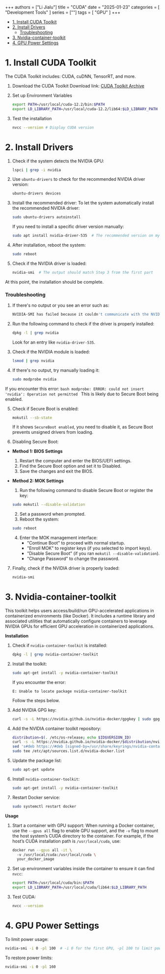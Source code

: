 +++
authors = ["Li Jialu"]
title = "CUDA"
date = "2025-01-23"
categories = [
    "Development Tools"
]
series = [""]
tags = [
    "GPU"
]
+++

- [1. Install CUDA Toolkit](#1-install-cuda-toolkit)
- [2. Install Drivers](#2-install-drivers)
    - [Troubleshooting](#troubleshooting)
- [3. Nvidia-container-toolkit](#3-nvidia-container-toolkit)
- [4. GPU Power Settings](#4-gpu-power-settings)

# 1. Install CUDA Toolkit

The CUDA Toolkit includes: CUDA, cuDNN, TensorRT, and more.

1. Download the CUDA Toolkit
   Download link: [CUDA Toolkit Archive](https://developer.nvidia.com/cuda-toolkit-archive)

2. Set up Environment Variables
    ```bash
    export PATH=/usr/local/cuda-12.2/bin:$PATH
    export LD_LIBRARY_PATH=/usr/local/cuda-12.2/lib64:$LD_LIBRARY_PATH
    ```

3. Test the installation
    ```bash
    nvcc --version # Display CUDA version
    ```

# 2. Install Drivers

1. Check if the system detects the NVIDIA GPU:
    ```bash
    lspci | grep -i nvidia
    ```

2. Use `ubuntu-drivers` to check for the recommended NVIDIA driver version:
    ```bash
    ubuntu-drivers devices
    ```

3. Install the recommended driver:
    To let the system automatically install the recommended NVIDIA driver:
    ```bash
    sudo ubuntu-drivers autoinstall
    ```
    If you need to install a specific driver version manually:
    ```bash
    sudo apt install nvidia-driver-535  # The recommended version on my system is 535
    ```

4. After installation, reboot the system:
    ```bash
    sudo reboot
    ```

5. Check if the NVIDIA driver is loaded:
    ```bash
    nvidia-smi  # The output should match Step 3 from the first part
    ```

At this point, the installation should be complete.

### Troubleshooting
1. If there's no output or you see an error such as:
    ```bash
    NVIDIA-SMI has failed because it couldn't communicate with the NVIDIA driver. Make sure that the latest NVIDIA driver is installed and running.
    ```
2. Run the following command to check if the driver is properly installed:
    ```bash
    dpkg -l | grep nvidia
    ```
    Look for an entry like `nvidia-driver-535`.

3. Check if the NVIDIA module is loaded:
    ```bash
    lsmod | grep nvidia
    ```
4. If there's no output, try manually loading it:
    ```bash
    sudo modprobe nvidia
    ```

If you encounter this error:
    ```bash
    modprobe: ERROR: could not insert 'nvidia': Operation not permitted
    ```
    This is likely due to Secure Boot being enabled.

5. Check if Secure Boot is enabled:
    ```bash
    mokutil --sb-state
    ```
    If it shows `SecureBoot enabled`, you need to disable it, as Secure Boot prevents unsigned drivers from loading.

6. Disabling Secure Boot:

- **Method 1: BIOS Settings**
  1. Restart the computer and enter the BIOS/UEFI settings.
  2. Find the Secure Boot option and set it to Disabled.
  3. Save the changes and exit the BIOS.

- **Method 2: MOK Settings**
  1. Run the following command to disable Secure Boot or register the key:
    ```bash
    sudo mokutil --disable-validation
    ```
  2. Set a password when prompted.
  3. Reboot the system:
    ```bash
    sudo reboot
    ```
  4. Enter the MOK management interface:
     - "Continue Boot" to proceed with normal startup.
     - "Enroll MOK" to register keys (if you selected to import keys).
     - "Disable Secure Boot" (if you ran `mokutil --disable-validation`).
     - "Change Password" to change the password.

7. Finally, check if the NVIDIA driver is properly loaded:
    ```bash
    nvidia-smi
    ```

# 3. Nvidia-container-toolkit

This toolkit helps users access/build/run GPU-accelerated applications in containerized environments (like Docker). It includes a runtime library and associated utilities that automatically configure containers to leverage NVIDIA GPUs for efficient GPU acceleration in containerized applications.

**Installation**

1. Check if `nvidia-container-toolkit` is installed:
    ```bash
    dpkg -l | grep nvidia-container-toolkit
    ```

2. Install the toolkit:
    ```bash
    sudo apt-get install -y nvidia-container-toolkit
    ```
    If you encounter the error:
    ```
    E: Unable to locate package nvidia-container-toolkit
    ```
    Follow the steps below.

3. Add NVIDIA GPG key:
    ```bash
    curl -s -L https://nvidia.github.io/nvidia-docker/gpgkey | sudo gpg --dearmor -o /usr/share/keyrings/nvidia-container-toolkit-keyring.gpg
    ```

4. Add the NVIDIA container toolkit repository:
    ```bash
    distribution=$(. /etc/os-release; echo $ID$VERSION_ID)
    curl -s -L https://nvidia.github.io/nvidia-docker/$distribution/nvidia-docker.list |
    sed 's#deb https://#deb [signed-by=/usr/share/keyrings/nvidia-container-toolkit-keyring.gpg] https://#g' |
    sudo tee /etc/apt/sources.list.d/nvidia-docker.list
    ```

5. Update the package list:
    ```bash
    sudo apt-get update
    ```

6. Install `nvidia-container-toolkit`:
    ```bash
    sudo apt-get install -y nvidia-container-toolkit
    ```

7. Restart Docker service:
    ```bash
    sudo systemctl restart docker
    ```

**Usage**

1. Start a container with GPU support:
   When running a Docker container, use the `--gpus all` flag to enable GPU support, and the `-v` flag to mount the host system’s CUDA directory to the container. For example, if the host’s CUDA installation path is `/usr/local/cuda`, use:
    ```bash
    docker run --gpus all -it \ 
      -v /usr/local/cuda:/usr/local/cuda \
      your_docker_image
    ```

2. Set up environment variables inside the container to ensure it can find `nvcc`:
    ```bash
    export PATH=/usr/local/cuda/bin:$PATH
    export LD_LIBRARY_PATH=/usr/local/cuda/lib64:$LD_LIBRARY_PATH
    ```

3. Test CUDA:
    ```bash
    nvcc --version
    ```

# 4. GPU Power Settings

To limit power usage:
```bash
nvidia-smi -i 0 -pl 100  # -i 0 for the first GPU, -pl 100 to limit power to 100W
```

To restore power limits:
```bash
nvidia-smi -i 0 -pl 160
```
